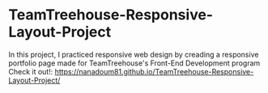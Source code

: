 # TeamTreehouse-Responsive-Layout-Project
In this project, I practiced responsive web design by creading a responsive portfolio page made for TeamTreehouse's Front-End Development program
Check it out!: https://nanadoum81.github.io/TeamTreehouse-Responsive-Layout-Project/
